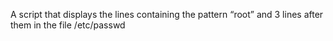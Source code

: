 A script that displays  the lines containing the pattern “root” and 3 lines after them in the file /etc/passwd 
